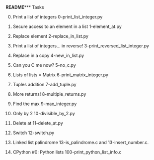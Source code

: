 ******README*********
Tasks 

0. Print a list of integers
0-print_list_integer.py

1. Secure access to an element in a list
1-element_at.py

2. Replace element
2-replace_in_list.py

3. Print a list of integers... in reverse!
3-print_reversed_list_integer.py

4. Replace in a copy
4-new_in_list.py

5. Can you C me now?
5-no_c.py

6. Lists of lists = Matrix
6-print_matrix_integer.py

7. Tuples addition
7-add_tuple.py

8. More returns!
8-multiple_returns.py

9. Find the max
9-max_integer.py

10. Only by 2
10-divisible_by_2.py

11. Delete at
11-delete_at.py

12. Switch
12-switch.py

13. Linked list palindrome
13-is_palindrome.c and 13-insert_number.c.

14. CPython #0: Python lists
100-print_python_list_info.c

